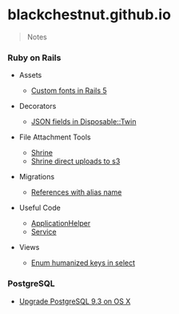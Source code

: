 # blackchestnut.github.io

> Notes

### Ruby on Rails
- Assets
  - [Custom fonts in Rails 5](https://github.com/blackchestnut/blackchestnut.github.io/issues/6)

- Decorators
  - [JSON fields in Disposable::Twin](https://github.com/blackchestnut/blackchestnut.github.io/issues/5)

- File Attachment Tools
  - [Shrine](https://github.com/blackchestnut/blackchestnut.github.io/issues/1)
  - [Shrine direct uploads to s3](https://github.com/blackchestnut/blackchestnut.github.io/issues/8)

- Migrations
  - [References with alias name](https://github.com/blackchestnut/blackchestnut.github.io/issues/3)

- Useful Code
  - [ApplicationHelper](https://github.com/blackchestnut/blackchestnut.github.io/issues/9)
  - [Service](https://github.com/blackchestnut/blackchestnut.github.io/issues/2)
  
- Views
  - [Enum humanized keys in select](https://github.com/blackchestnut/blackchestnut.github.io/issues/7)
  
### PostgreSQL

- [Upgrade PostgreSQL 9.3 on OS X](https://github.com/blackchestnut/blackchestnut.github.io/issues/4)
